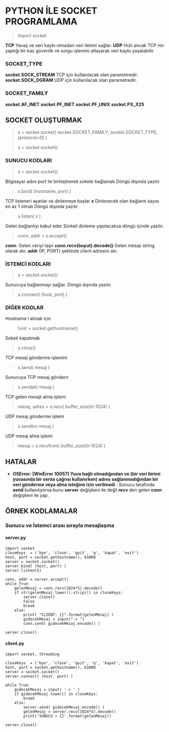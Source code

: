 # PYTHON İLE SOCKET PROGRAMLAMA
> import socket

**TCP** Yavaş ve veri kaybı olmadan veri iletimi sağlar.
**UDP** Hızlı ancak TCP nin yaptığı bir kaç güvenlik ve sorgu işlemini atlayarak veri kaybı yaşatabilir.

### SOCKET_TYPE
**socket.SOCK_STREAM** TCP için kullanılacak olan parametredir.
**socket.SOCK_DGRAM** UDP için kullanılacak olan parametredir.

### SOCKET_FAMILY
**socket.AF_INET**
**socket.PF_INET**
**socket.PF_UNIX**
**socket.PX_X25**

## SOCKET OLUŞTURMAK
> s = socket.socket( socket.SOCKET_FAMILY, socket.SOCKET_TYPE, [protocol=0]  )

> s = socket.socket()


### SUNUCU KODLARI
> s = socket.socket()

Bilgisayar adını port ile birleştirerek sokete bağlamak
Döngü dışında yazılır
> s.bind( (hostname, port) )

TCP listeneri ayarlar ve dinlemeye başlar
**x** Dinlenecek olan bağlantı sayısı en az 1 olmalı
Döngü dışında yazılır
> s.listen( x )

Gelen bağlantıyı kabul eder
Sürkeli dinleme yapılacaksa döngü içinde yazılır.
> conn, addr = s.accept()

**conn**: Gelen veriyi taşır
**conn.recv(boyut).decode()** Gelen mesajı string olarak alır.
**addr** (IP, PORT) şeklinde client adresini alır.



### İSTEMCİ KODLARI
> s = socket.socket()

Sunucuya bağlanmayı sağlar.
Döngü dışında yazılır.
> s.connect( (host, port) )

### DİĞER KODLAR
Hostname i almak için
> host = socket.gethostname()

Soketi kapatmak
> s.close()

TCP mesaj gönderme işlemini
> s.send( mesaj )


Sunucuya TCP mesaj gönderir
> s.sendall( mesaj )

TCP gelen mesaji alma işlemi
> mesaj, adres = s.recv( buffer_size(ör:1024) )

UDP mesaj gönderme işlemi
> s.sendto( mesaj )

UDP mesaj alma işlemi
> mesaj = s.recvfrom( buffer_size(ör:1024) )



## HATALAR
- **OSError: [WinError 10057] Yuva bağlı olmadığından ve (bir veri birimi yuvasında bir sento çağrısı kullanırken) adres sağlanmadığından bir veri gönderme veya alma isteğine izin verilmedi** : Sunucu tarafında **send** kullanılıyorsa bunu **server** değişkeni ile değil **recv** den gelen **conn** değişkeni ile yap.





## ÖRNEK KODLAMALAR

### Sunucu ve İstemci arası sırayla mesajlaşma
#### server.py
```
import socket
closeKeys  = ('bye', 'close', 'quit', 'q', 'kapat', 'exit')
host, port = socket.gethostname(), 61000
server = socket.socket()
server.bind( (host, port) )
server.listen(5)

conn, addr = server.accept()
while True:
    gelenMesaj = conn.recv(1024*5).decode()
    if str(gelenMesaj.lower().strip()) in closeKeys:
        server.close()
        False
        break
    else:
        print( "CLIENT: {}".format(gelenMesaj) )
        gidecekMesaj = input("-> ")
        conn.send( gidecekMesaj.encode() )

server.close()

```

#### client.py
```
import socket, threading

closeKeys  = ('bye', 'close', 'quit', 'q', 'kapat', 'exit')
host, port = socket.gethostname(), 61000
server = socket.socket()
server.connect( (host, port) )

while True:
    gidecekMesaj = input( '-> ' )
    if gidecekMesaj.lower() in closeKeys:
        break
    else:
        server.send( gidecekMesaj.encode() )
        gelenMesaj = server.recv(1024*5).decode()
        print('SUNUCU > {}'.format(gelenMesaj))

server.close()
```











#
